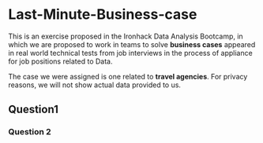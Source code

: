 # Last-Minute-Business-case


This is an exercise proposed in the Ironhack Data Analysis Bootcamp, in which we are proposed to work in teams to solve **business cases** appeared in real world technical tests from job interviews in the process of appliance for job positions related to Data.

The case we were assigned is one related to **travel agencies**.
For privacy reasons, we will not show actual data provided to us.


## Question1


### Question 2



